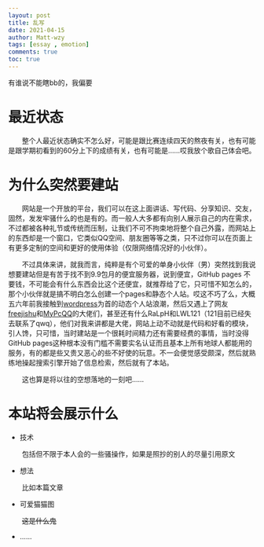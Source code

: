 ```yaml
---
layout: post
title: 乱写
date: 2021-04-15
author: Matt-wzy
tags: [essay , emotion]
comments: true
toc: true
---
```


有谁说不能瞎bb的，我偏要
<!-- more -->

# 最近状态

　　整个人最近状态确实不怎么好，可能是跟比赛连续四天的熬夜有关，也有可能是跟学期初看到的60分上下的成绩有关，也有可能是……哎我放个歌自己体会吧。

<div class="aplayer" data-id="30284674" data-server="netease" data-type="song" data-mode="random"></div>

# 为什么突然要建站

　　网站是一个开放的平台，我们可以在这上面讲话、写代码、分享知识、交友，固然，发发牢骚什么的也是有的。而一般人大多都有向别人展示自己的内在需求，不过都被各种礼节或传统而压制，让我们不可不拘束地将整个自己外露，而网站上的东西却是一个窗口，它类似QQ空间、朋友圈等等之类，只不过你可以在页面上有更多定制的空间和更好的使用体验（仅限网络情况好的小伙伴）。

　　不过具体来讲，就我而言，纯粹是有个可爱的单身小伙伴（男）突然找到我说想要建站但是有苦于找不到9.9包月的便宜服务器，说到便宜，GitHub pages 不要钱，不可能会有什么东西会比这个还便宜，就推荐给了它，只可惜不知怎么的，那个小伙伴就是搞不明白怎么创建一个pages和静态个人站。哎这不巧了么，大概五六年前我接触到[wordpress](https://cn.wordpress.org/)为首的动态个人站浪潮，然后又遇上了网友[freejishu](http://freejishu.com/)和[MyPcQQ](https://www.kancloud.cn/mypcqq/mypcqq-in-use/106844)的大佬们，甚至还有什么RaLpH和LWL121（121目前已经失去联系了qwq），他们对我来讲都是大佬，网站上动不动就是代码和好看的模块，引人馋，只可惜，当时建站是一个很耗时间精力还有需要经费的事情，当时没得GitHub pages这种根本没有门槛不需要实名认证而且基本上所有地球人都能用的服务，有的都是些又贵又恶心的些不好使的玩意。不一会便觉感受颇深，然后就熟练地操起搜索引擎开始了信息检索，然后就有了本站。

　　这也算是将以往的空想落地的一刻吧……

# 本站将会展示什么
- 技术

　　包括但不限于本人会的一些骚操作，如果是照抄的别人的尽量引用原文

- 想法

　　比如本篇文章

- 可爱猫猫图

　　~~这是什么鬼~~

- ......


